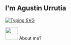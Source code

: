 ## I'm Agustin Urrutia


[![Typing SVG](https://readme-typing-svg.demolab.com?font=Fira+Code&duration=6000&pause=1000&color=E5BDF7&background=65618862&center=true&vCenter=true&multiline=true&repeat=false&random=true&width=490&height=82&lines=Hi+there%F0%9F%91%8B%2C+i'm+Full+Stack+Developer%F0%9F%9A%80)](https://git.io/typing-svg)

<picture> <img src = "https://media.giphy.com/media/80dIUvgluhCGuHKjBP/giphy.gif?cid=ecf05e47ffla7imfeqm50230s91b114933cr99toyhx2e7co&ep=v1_stickers_search&rid=giphy.gif&ct=s" width = 40px>  </picture> About me?

